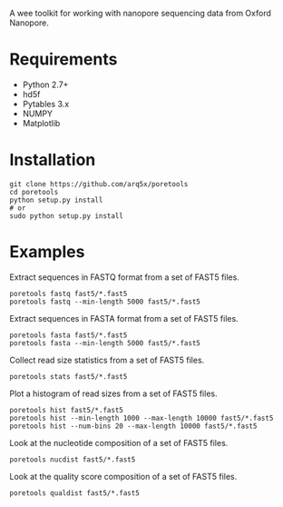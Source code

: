 A wee toolkit for working with nanopore sequencing data from Oxford Nanopore.

Requirements
============
- Python 2.7+
- hd5f
- Pytables 3.x
- NUMPY
- Matplotlib

Installation
========
	git clone https://github.com/arq5x/poretools
	cd poretools
    python setup.py install
    # or
    sudo python setup.py install


Examples
========

Extract sequences in FASTQ format from a set of FAST5 files.
    
    poretools fastq fast5/*.fast5
    poretools fastq --min-length 5000 fast5/*.fast5

Extract sequences in FASTA format from a set of FAST5 files.
    
    poretools fasta fast5/*.fast5
    poretools fasta --min-length 5000 fast5/*.fast5

Collect read size statistics from a set of FAST5 files.
    
    poretools stats fast5/*.fast5

Plot a histogram of read sizes from a set of FAST5 files.
    
    poretools hist fast5/*.fast5
    poretools hist --min-length 1000 --max-length 10000 fast5/*.fast5
    poretools hist --num-bins 20 --max-length 10000 fast5/*.fast5

Look at the nucleotide composition of a set of FAST5 files.
    
    poretools nucdist fast5/*.fast5

Look at the quality score composition of a set of FAST5 files.
    
    poretools qualdist fast5/*.fast5